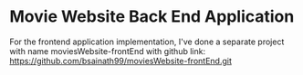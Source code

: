 # Movie Website Back End Application
For the frontend application implementation, I've done a separate project with name moviesWebsite-frontEnd with github link: https://github.com/bsainath99/moviesWebsite-frontEnd.git
